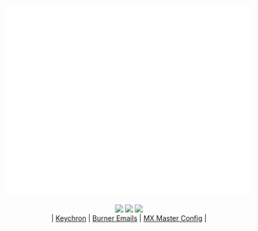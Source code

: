 <div align="center">
  <!-- Metrics -->
  <!-- If you're using "main" as default branch -->
  <img 
    src="https://github.com/Thassanai546/Thassanai546/blob/main/github-metrics.svg" 
    width="500px" 
    alt="GitHub Metrics"
  />
<br><br>
<img src="https://i.imgur.com/fjArpDx.gif" width=120 />
<a href="https://en.wikipedia.org/wiki/Conway%27s_Game_of_Life"><img src="https://upload.wikimedia.org/wikipedia/commons/e/e5/Gospers_glider_gun.gif" width=120 /></a>
<img src="https://i.imgur.com/CtCGyzQ.gif" width=120 />
<br>
| <a href="www.keychron.com">Keychron</a> | <a href="https://www.emailnator.com">Burner Emails</a> | <a href="https://imgur.com/tVqqH5O">MX Master Config</a> |
</div>
